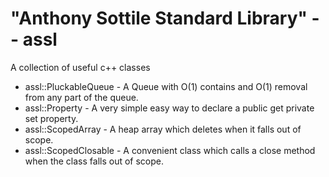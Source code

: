 "Anthony Sottile Standard Library" -- assl
====

A collection of useful c++ classes

* assl::PluckableQueue - A Queue with O(1) contains and O(1) removal from any part of the queue.
* assl::Property - A very simple easy way to declare a public get private set property.
* assl::ScopedArray - A heap array which deletes when it falls out of scope.
* assl::ScopedClosable - A convenient class which calls a close method when the class falls out of scope.

